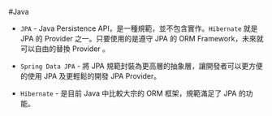 #Java

- `JPA` - Java Persistence API，是一種規範，並不包含實作。`Hibernate` 就是 JPA 的 Provider 之一。只要使用的是遵守 JPA 的 ORM Framework，未來就可以自由的替換 Provider 。

- `Spring Data JPA` - 將 JPA 規範封裝為更高層的抽象層，讓開發者可以更方便的使用 JPA 及更輕鬆的開發 JPA Provider。

- `Hibernate` - 是目前 Java 中比較大宗的 ORM 框架，規範滿足了 JPA 的功能。




